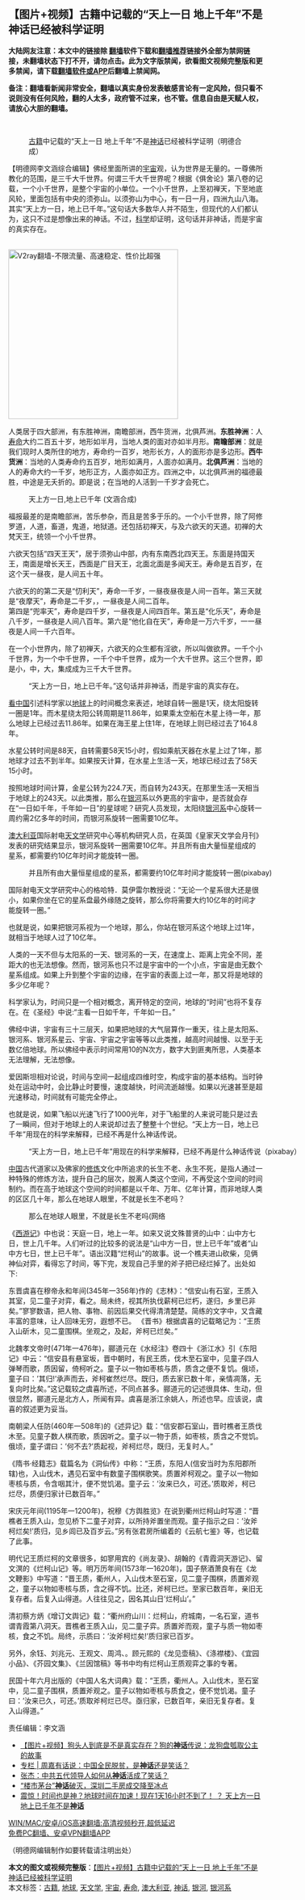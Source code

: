  <h2>【图片+视频】古籍中记载的“天上一日 地上千年”不是神话已经被科学证明</h2> <p class="notice"><b>大陆网友注意：本文中的链接除 <a href="https://github.com/bannedbook/fanqiang" >翻墙</a>软件下载和<a href="https://github.com/killgcd/justmysocks/blob/master/README.md">翻墙推荐</a>链接外全部为禁网链接，未翻墙状态下打不开，请勿点击。此为文字版禁闻，欲看图文视频完整版和更多禁闻，请下载<a href="https://github.com/bannedbook/fanqiang">翻墙软件或APP</a>后翻墙上禁闻网。</p><p>备注：翻墙看新闻非常安全，翻墙以真实身份发表敏感言论有一定风险，但只看不说则没有任何风险，翻的人太多，政府管不过来，也不管。信息自由是天赋人权，请放心大胆的翻墙。</b></p>  <div class="entry"> <br /> <figure><a href="https://i1.wp.com/upload-images-bucket-v64rleca837do.s3.eu-west-1.amazonaws.com/wp-content/uploads/2021/03/11192730/%E6%9C%AA%E6%A0%87%E9%A2%98-1-22.jpg?fit=860%2C484&#038;ssl=1" data-caption="古籍中记载的“天上一日 地上千年”不是神话已经被科学证明（明德合成）"></a><figcaption class="wp-caption-text"><a href="https://www.bannedbook.org/bnews/tag/%e5%8f%a4%e7%b1%8d/" class="st_tag internal_tag" rel="tag" title="标签 古籍 下的日志">古籍</a>中记载的“天上一日 地上千年”不是<a href="https://www.bannedbook.org/bnews/tag/%E7%A5%9E%E8%AF%9D/" class="st_tag internal_tag" rel="tag" title="标签 神话 下的日志">神话</a>已经被科学证明（明德合成）</figcaption></figure> <p>【明德网李文涵综合编辑】佛经里面所讲的<a href="https://www.bannedbook.org/bnews/tag/%e5%ae%87%e5%ae%99/" class="st_tag internal_tag" rel="tag" title="标签 宇宙 下的日志">宇宙</a>观，认为世界是无量的。一尊佛所教化的范围，是三千大千世界。何谓三千大千世界呢？根据《俱舍论》第八卷的记载，一个小千世界，是整个宇宙的小单位。一个小千世界，上至初禅天，下至地底风轮，里面包括有中央的须弥山。以须弥山为中心，有一日一月，四洲九山八海。 其实“天上方一日，地上已千年。”这句话大多数华人并不陌生，但现代的人们都认为，这只不过是想像出来的神话。不过，<span class='wp_keywordlink'><a href="https://www.bannedbook.org/forum11/topic309.html" title="禁片：“科学”的棍子" target="_blank">科学</a></span>却证明，这句话并非神话，而是宇宙的真实存在。 </p> <p></p> <p><br/><a href="https://github.com/bannedbook/fanqiang/wiki/V2ray%E6%9C%BA%E5%9C%BA"><img src="https://raw.githubusercontent.com/bannedbook/fanqiang/master/v2ss/images/v2free.jpg" width="336" alt="V2ray翻墙-不限流量、高速稳定、性价比超强"></a><br/></p> <p>人类居于四大部洲，有东胜神洲，南瞻部洲，西牛货洲，北俱芦洲。<strong>东胜神洲</strong>：人<a href="https://www.bannedbook.org/bnews/tag/%E5%AF%BF%E5%91%BD/" class="st_tag internal_tag" rel="tag" title="标签 寿命 下的日志">寿命</a>大约二百五十岁，地形如半月，当地人类的面对亦如半月形。<strong>南瞻部洲</strong>：就是我们现时人类所住的地方，寿命约一百岁，地形长方，人的面形亦是多边形。<strong>西牛货洲</strong>：当地的人类寿命约五百岁，地形如满月，人面亦如满月。<strong>北俱芦洲</strong>：当地的人的寿命大约一千岁，地形正方，人面亦如正方。四洲之中，以北俱芦洲的福德最胜，中途是无夭折的。即是说；在当地的人活到一千岁才会死亡。</p> <figure id="attachment_28107" aria-describedby="caption-attachment-28107" style="width: 1157px" class="wp-caption alignnone"><figcaption id="caption-attachment-28107" class="wp-caption-text">天上方一日,地上已千年 (文涵合成)</figcaption></figure> <p>福报最差的是南瞻部洲，苦乐参杂，而且是苦多于乐的。一个小千世界，除了阿修罗道，人道，畜道，鬼道，地狱道。还包括初禅天，与及六欲天的天道。初禅的大梵天王，统领一个小千世界。</p> <p>六欲天包括“四天王天”，居于须弥山中部，内有东南西北四天王。东面是持国天王，南面是增长天王，西面是广目天王，北面北面是多闻天王。寿命是五百岁，在这个天一昼夜，是人间五十年。</p> <p>六欲天的的第二天是“忉利天”，寿命一千岁，一昼夜昼夜是人间一百年。第三天就是“夜摩天”，寿命是二千岁，，一昼夜是人间二百年。<br /> 第四是“兜率天”，寿命是四千岁，一昼夜是人间四百年。第五是“化乐天”，寿命是八千岁，一昼夜是人间八百年。第六是“他化自在天”，寿命是一万六千岁，一一昼夜是人间一千六百年。</p> <p>在一个小世界内，除了初禅天，六欲天的众生都有淫欲，所以叫做欲界。一千个小千世界，为一个中千世界，一千个中千世界，成为一个大千世界。这三个世界，即是小，中，大，集成成为三千大千世界。</p>  <figure id="attachment_28105" aria-describedby="caption-attachment-28105" style="width: 1142px" class="wp-caption alignnone"><figcaption id="caption-attachment-28105" class="wp-caption-text">“天上方一日，地上已千年。”这句话并非神话，而是宇宙的真实存在。</figcaption></figure> <p><span class='wp_keywordlink_affiliate'><a href="https://www.secretchina.com/" title="看中国" target="_blank">看中国</a></span>引述科学家以<a href="https://www.bannedbook.org/bnews/tag/%e5%9c%b0%e7%90%83/" class="st_tag internal_tag" rel="tag" title="标签 地球 下的日志">地球</a>上的时间概念来表述，地球自转一圈是1天，绕太阳旋转一圈是1年。而木星绕太阳公转周期是11.86年，如果乘太空船在木星上待一年，那么地球上已经过去11.86年。如果在海王星上住1年，在地球上则已经过去了164.8年。</p> <p>水星公转时间是88天，自转需要58天15小时，假如乘航天器在水星上过了1年，那地球才过去不到半年。如果按天计算，在水星上生活一天，地球已经过去了58天15小时。</p> <p>按照地球时间计算，金星公转为224.7天，而自转为243天。在那里生活一天相当于地球上的243天。以此类推，那么在<a href="https://www.bannedbook.org/bnews/tag/%E9%93%B6%E6%B2%B3/" class="st_tag internal_tag" rel="tag" title="标签 银河 下的日志">银河</a>系以外更高的宇宙中，是否就会存在“一日如千年，千年如一日”的星球呢？研究人员发现，太阳绕<a href="https://www.bannedbook.org/bnews/tag/%e9%93%b6%e6%b2%b3%e7%b3%bb/" class="st_tag internal_tag" rel="tag" title="标签 银河系 下的日志">银河系</a>中心旋转一周约需2亿多年的时间，而银河系旋转一圈需要10亿年。</p> <p><a href="https://www.bannedbook.org/bnews/tag/%e6%be%b3%e5%a4%a7%e5%88%a9%e4%ba%9a/" class="st_tag internal_tag" rel="tag" title="标签 澳大利亚 下的日志">澳大利亚</a>国际射电<a href="https://www.bannedbook.org/bnews/tag/%E5%A4%A9%E6%96%87%E5%AD%A6/" class="st_tag internal_tag" rel="tag" title="标签 天文学 下的日志">天文学</a>研究中心等机构研究人员，在英国《皇家天文学会月刊》发表的研究结果显示，银河系旋转一圈需要10亿年。并且所有由大量恒星组成的星系，都需要约10亿年时间才能旋转一圈。</p> <figure id="attachment_28108" aria-describedby="caption-attachment-28108" style="width: 1157px" class="wp-caption alignnone"><figcaption id="caption-attachment-28108" class="wp-caption-text">并且所有由大量恒星组成的星系，都需要约10亿年时间才能旋转一圈(pixabay)</figcaption></figure> <p>国际射电天文学研究中心的格哈特．莫伊雷尔教授说：“无论一个星系很大还是很小，如果你坐在它的星系盘最外缘随之旋转，那么你将需要大约10亿年的时间才能旋转一圈。”</p> <p>也就是说，如果把银河系视为一个地球，那么，你站在银河系这个地球上过1年，就相当于地球人过了10亿年。</p> <p>人类的一天不但与太阳系的一天、银河系的一天，在速度上、距离上完全不同，差距大的也无法想像。然而，银河系也只不过是宇宙中的一个小点，宇宙是由无数个星系组成。如果上升到整个宇宙的边缘，在宇宙的表面上过一年，那又将是地球的多少亿年呢？</p> <p>科学家认为，时间只是一个相对概念，离开特定的空间，地球的“时间”也将不复存在。在《圣经》中说:“主看一日如千年，千年如一日。”</p>  <p>佛经中讲，宇宙有三十三层天，如果把地球的大气层算作一重天，往上是太阳系、银河系、银河系星云、宇宙、宇宙之宇宙等等以此类推，越高时间越慢、以至于无数亿倍地球。所以佛经中表示时间常用10的N次方，数字大到匪夷所思，人类基本无法理解，无法想像。</p> <p>爱因斯坦相对论说，时间与空间一起组成四维时空，构成宇宙的基本结构。当时钟处在运动中时，会比静止时要慢，速度越快，时间流逝越慢。如果以光速甚至是超光速移动，时间就有可能完全停止。</p> <p>也就是说，如果飞船以光速飞行了1000光年，对于飞船里的人来说可能只是过去了一瞬间，但对于地球上的人来说却过去了整整十个世纪。“天上方一日，地上已千年”用现在的科学来解释，已经不再是什么神话传说。</p> <figure id="attachment_28106" aria-describedby="caption-attachment-28106" style="width: 1154px" class="wp-caption alignnone"><figcaption id="caption-attachment-28106" class="wp-caption-text">“天上方一日，地上已千年”用现在的科学来解释，已经不再是什么神话传说（pixabay）</figcaption></figure> <p><span class='wp_keywordlink_affiliate'><a href="https://www.bannedbook.org/" title="中国" target="_blank">中国</a></span>古代道家以及佛家的<span class='wp_keywordlink'><a href="https://www.qi-gong.me/" title="气功修炼网" target="_blank">修炼</a></span>文化中所追求的长生不老、永生不死，是指人通过一种特殊的修炼方法，提升自己的层次，脱离人类这个空间，不再受这个空间的时间制约。而在高于地球这个空间的时间都是以千年、万年、亿年计算，而非地球人类的区区几十年，那么在地球人眼里，不就是长生不老吗？</p> <figure id="attachment_28109" aria-describedby="caption-attachment-28109" style="width: 1151px" class="wp-caption alignnone"><figcaption id="caption-attachment-28109" class="wp-caption-text">那么在地球人眼里，不就是长生不老吗(网络</figcaption></figure> <p>《<span class='wp_keywordlink'><a href="https://www.bannedbook.org/forum24/topic1503.html" title="深度揭秘《西游记》蕴含的玄机" target="_blank">西游记</a></span>》中也说：天庭一日，地上一年。如来又说文殊普贤的山中：山中方七日，世上几千年。人们听过的比较多的说法是“山中方一日，世上已千年”或者“山中方七日，世上已千年”。语出汉籍“烂柯山”的故事。说一个樵夫进山砍柴，见俩神仙对弈，看得忘了时间，等下完，发现自己手里的斧子把已经烂掉了。出处如下:</p> <p>东晋虞喜在穆帝永和年间(345年一356年)作的《志林》：“信安山有石室，王质入其室，见二童子对弈，看之。局未终，视其所执伐薪柯已烂朽，遂归，乡里已非矣。”寥寥数语，把人物、事物、前因后果交代得清清楚楚。简练的文字中，又含藏丰富的意味，让人回味无穷，遐想不已。 《晋书》根据虞喜的记载略记为：“王质入山斫木，见二童围棋。坐观之，及起，斧柯已烂矣。”</p> <p>北魏孝文帝时(471年一476年)，郦道元在《水经注》卷四十《浙江水》引《东阳记》中云：“信安县有悬室坂，晋中朝时，有民王质，伐木至石室中，见童子四人弹琴而歌，质因留，倚柯听之。童子以一物如枣核与质，质含之便不复饥。俄顷，童子曰：&#8217;其归!&#8217;承声而去，斧柯崔然烂尽。既归，质去家已数十年，亲情凋落，无复向时比矣。”这记载较之虞喜所述，不同点甚多。郦道元的记述很具体、生动，但很显然，郦道元是北方人，所闻有异。虞喜是浙江余姚人，所述也早。应该说，虞喜的叙述更为妥当。</p> <p>南朝梁人任防(460年一508年)的《述异记》载：“信安郡石室山，晋时樵者王质伐木至。见童子数人棋而歌，质因听之。童子以一物于质，如枣核，质含之不觉饥。俄顷，童子谓曰：&#8217;何不去?&#8217;质起视，斧柯烂尽，既归，无复时人。”</p>  <p>《隋书·经籍志》载篇名为《洞仙传》中称：“王质，东阳人(信安当时为东阳郡所辖)也，入山伐木，遇见石室中有数童子围棋歌笑。质置斧柯观之。童子以一物如枣核与质，令含咽其汁，便不觉饥渴。童子云：&#8217;汝来已久，可还。&#8217;质取斧，柯已烂尽，质便归家计已数百年。”</p> <p>宋庆元年间(1195年一1200年)，祝穆《方舆胜览》在说到衢州烂柯山时写道：“晋樵者王质入山，忽见桥下二童子对弈，以所持斧置坐而观。童子指示之曰：&#8217;汝斧柯烂矣!&#8217;质归，见乡闾已及百岁云。”另有张君房所编着的《云航七鉴》等，也记载了此事。</p> <p>明代记王质烂柯的文章很多，如寥用宾的《尚友录》、胡翰的《青霞洞天游记》、留文溟的《烂柯山记》等。明万历年间(1573年一1620年)，国子祭酒萧良有在《龙文鞭影》中写道：“晋王质，衢州人，入山伐木至石室，见二童子围棋，质置斧观之，童子以物如枣核与质，含之得不饥。比还，斧柯已烂。至家已数百年，亲旧无复存者。后复入山得道。人往往见之，因名其山日&#8217;烂柯山&#8217;。”</p> <p>清初蔡方炳《增订文舆记》载：“衢州府山川：烂柯山，府城南，一名石室，道书谓青霞第八洞天。晋樵者王质入山，见二童子弈。质置斧而观，童子与质一物如枣核，食之不饥。局终，示质曰：&#8217;汝斧柯烂矣!&#8217;质归家已百岁。</p> <p>另外，余钰、刘兆元、王观文、周鸿、。顾元熙的《龙见壶稿》、《涤襟楼》、《宜园小品》、《芥园文集》、《兰因馆稿》等书中均有烂柯山王质观弈之事的专著。</p> <p>民国十年六月出版的《中国人名大词典》载：“王质，衢州人。入山伐木，至石室中，见二童子围棋，质置斧观之。童子以物如枣核与质食之，便不觉饥渴。童子曰：&#8217;汝来已久，可还。&#8217;质取斧柯烂已尽。亟归家，已数百年，亲旧无复存者。复入山得道。”</p> <p>责任编辑：李文涵 </p> <ul class='op-related-articles' title='相关阅读'> <li><a href='https://www.bannedbook.org/bnews/comments/20210310/1501852.html' target='_blank'>【图片+视频】狗头人到底是不是真实存在？狗的<b>神话</b>传说：龙狗盘瓠取公主的故事</a></li> <li><a href='https://www.bannedbook.org/bnews/ssgc/20210306/1499387.html' target='_blank'>专栏 | 周嘉有话说：中国全民脱贫，是<b>神话</b>还是笑话？</a></li> <li><a href='https://www.bannedbook.org/bnews/comments/20210305/1498949.html' target='_blank'>张杰：中共五代领导人如何从<b>神话</b>活成了笑话？</a></li> <li><a href='https://www.bannedbook.org/bnews/cnnews/20210304/1497832.html' target='_blank'>“楼市茅台”<b>神话</b>破灭，深圳二手房成交降至冰点</a></li> <li><a href='https://www.bannedbook.org/bnews/comments/20210302/1496795.html' target='_blank'>震惊！时间也是神？地球时间在加速！现在1天16小时不到了！ ？ 天上方一日地上已千年不是<b>神话</b></a></li> </ul> <p class="texttj"> <a href="https://github.com/bannedbook/fanqiang/wiki/V2ray%E6%9C%BA%E5%9C%BA" target="_blank">WIN/MAC/安卓/iOS高速翻墙:高清视频秒开,超低延迟</a><br/> <a href="https://github.com/bannedbook/fanqiang/wiki/%E7%A6%81%E9%97%BB%E7%BD%91%E5%AE%89%E5%8D%93%E7%BF%BB%E5%A2%99%E6%96%B0%E9%97%BBAPP" target="_blank">免费PC翻墙、安卓VPN翻墙APP</a></p> <p>（明德网编辑制作如要转载请注明出处）</p><a name='sharetosocial'></a>       <div><b>本文的图文或视频完整版</b>：<a href='https://www.bannedbook.org/bnews/comments/20210312/1503087.html'>【图片+视频】古籍中记载的“天上一日 地上千年”不是神话已经被科学证明</a></div>  </div><!--END ENTRY--> <div class="postfooter"> <div>本文标签：<a href="https://www.bannedbook.org/bnews/tag/%e5%8f%a4%e7%b1%8d/" rel="tag">古籍</a>, <a href="https://www.bannedbook.org/bnews/tag/%e5%9c%b0%e7%90%83/" rel="tag">地球</a>, <a href="https://www.bannedbook.org/bnews/tag/%E5%A4%A9%E6%96%87%E5%AD%A6/" rel="tag">天文学</a>, <a href="https://www.bannedbook.org/bnews/tag/%e5%ae%87%e5%ae%99/" rel="tag">宇宙</a>, <a href="https://www.bannedbook.org/bnews/tag/%E5%AF%BF%E5%91%BD/" rel="tag">寿命</a>, <a href="https://www.bannedbook.org/bnews/tag/%e6%be%b3%e5%a4%a7%e5%88%a9%e4%ba%9a/" rel="tag">澳大利亚</a>, <a href="https://www.bannedbook.org/bnews/tag/%E7%A5%9E%E8%AF%9D/" rel="tag">神话</a>, <a href="https://www.bannedbook.org/bnews/tag/%E9%93%B6%E6%B2%B3/" rel="tag">银河</a>, <a href="https://www.bannedbook.org/bnews/tag/%e9%93%b6%e6%b2%b3%e7%b3%bb/" rel="tag">银河系</a></div>  </div><!--END POSTFOOTER--> 